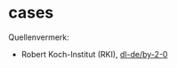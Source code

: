 # cases

Quellenvermerk:

- Robert Koch-Institut (RKI), [dl-de/by-2-0](https://www.govdata.de/dl-de/by-2-0)
